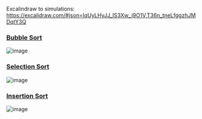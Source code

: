 Excalindraw to simulations: https://excalidraw.com/#json=IqUyLHyJJ_IS3Xw_j9O1V,T36n_tneLfggzhJMDqtY3Q

### [Bubble Sort](sort/bubble-sort.c)
![image](https://github.com/Luisgustavom1/data-structures-and-algorithms/assets/65229051/fa47cc67-d399-4786-8d8e-e442e8bb3922)

### [Selection Sort](sort/selection-sort.c)
![image](https://github.com/Luisgustavom1/data-structures-and-algorithms/assets/65229051/de1fabba-a187-465a-a164-b5f4a26c8f08)

### [Insertion Sort](sort/insertion-sort.c)
![image](https://github.com/Luisgustavom1/data-structures-and-algorithms/assets/65229051/704b66fc-4e9e-4801-b0b0-68d7eb9ade91)


